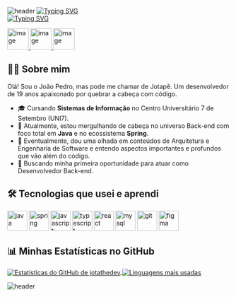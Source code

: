 ![header](https://capsule-render.vercel.app/api?type=venom&height=300&color=F79D37FF&text=System.out.println("Olá%20Mundo!");&reversal=false&textBg=false&fontColor=ffffff&animation=fadeIn&desc=@jotathedev&fontSize=50)
[![Typing SVG](https://readme-typing-svg.demolab.com?font=Press+Start+2P&size=10&pause=1000&color=F79D37&center=&vCenter=&width=435&lines=Dev+que+ama+jogos%2C+m%C3%BAsica%2C+animes+e...+Java)](https://git.io/typing-svg)  
[![Typing SVG](https://readme-typing-svg.demolab.com?font=Press+Start+2P&size=10&duration=12000&repeat=false&pause=1000&color=00ACF0&center=&vCenter=&width=435&lines=Me+encontre+em%3A)](https://git.io/typing-svg)  

<a href="https://www.instagram.com/jotapeekkj/">
  <img width="48" height="48" alt="image" src="https://github.com/user-attachments/assets/e594de76-0e9f-4965-9b66-e5735c8780c1">
</a>
<a href="https://www.linkedin.com/in/jotapefaustt/">
  <img width="48" height="48" alt="image" src="https://github.com/user-attachments/assets/638c0ae6-467f-400d-9dc3-5f18b4469520" />
</a>
<a href="mailto:jotapefaustino7@gmail.com?subject=Opa%2C%20Jo%C3%A3o!%20Vamos%20trocar%20uma%20ideia%3F">
  <img width="48" height="48" alt="image" src="https://github.com/user-attachments/assets/82cfa6d7-2f1e-466f-962c-c620d3cf3d13" />
</a>

## 👨‍💻 Sobre mim
Olá! Sou o João Pedro, mas pode me chamar de Jotapê. Um desenvolvedor de 19 anos apaixonado por quebrar a cabeça com código.

* 🎓 Cursando **Sistemas de Informação** no Centro Universitário 7 de Setembro (UNI7).
* 🚀 Atualmente, estou mergulhando de cabeça no universo Back-end com foco total em **Java** e no ecossistema **Spring**.
* :triangular_ruler: Eventualmente, dou uma olhada em conteúdos de Arquitetura e Engenharia de Software e entendo aspectos importantes e profundos que vão além do código.  
* 🎯 Buscando minha primeira oportunidade para atuar como Desenvolvedor Back-end.

## 🛠️ Tecnologias que usei e aprendi
<p align="left">
<img src="https://cdn.jsdelivr.net/gh/devicons/devicon/icons/java/java-original.svg" alt="java" width="45" height="45"/>
<img src="https://cdn.jsdelivr.net/gh/devicons/devicon/icons/spring/spring-original.svg" alt="spring" width="45" height="45"/>
<img src="https://cdn.jsdelivr.net/gh/devicons/devicon/icons/javascript/javascript-original.svg" alt="javascript" width="45" height="45"/>
<img src="https://cdn.jsdelivr.net/gh/devicons/devicon/icons/typescript/typescript-original.svg" alt="typescript" width="45" height="45"/>
<img src="https://cdn.jsdelivr.net/gh/devicons/devicon/icons/react/react-original.svg" alt="react" width="45" height="45"/>
<img src="https://cdn.jsdelivr.net/gh/devicons/devicon/icons/mysql/mysql-original-wordmark.svg" alt="mysql" width="45" height="45"/>
<img src="https://cdn.jsdelivr.net/gh/devicons/devicon/icons/git/git-original.svg" alt="git" width="45" height="45"/>
<img src="https://cdn.jsdelivr.net/gh/devicons/devicon/icons/figma/figma-original.svg" alt="figma" width="45" height="45"/>
</p>

## 📊 Minhas Estatísticas no GitHub
  <a href="https://github.com/jotathedev/github-readme-stats">
    <img align="center" alt="Estatísticas do GitHub de jotathedev" src="https://github-readme-stats.vercel.app/api?username=jotathedev&theme=transparent&show_icons=true&title_color=f79d37ff&text_color=f79d37ff&icon_color=00ACF0&ring_color=00ACF0" />
  </a>
  <a href="https://github.com/anuraghazra/github-readme-stats">
    <img align="center" alt="Linguagens mais usadas" src="https://github-readme-stats.vercel.app/api/top-langs/?username=jotathedev&title_color=f79d37ff&theme=transparent&layout=compact&card_width=400" />
  </a>

![header](https://capsule-render.vercel.app/api?type=venom&height=300&color=00ACF0&text=System.out.println("Volte%20Sempre!");&reversal=false&textBg=false&fontColor=ffffff&animation=fadeIn&fontSize=50&section=header)
